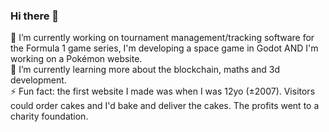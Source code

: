 ### Hi there 👋

🔭 I’m currently working on tournament management/tracking software for the Formula 1 game series, I'm developing a space game in Godot AND I'm working on a Pokémon website.
<br>🌱 I’m currently learning more about the blockchain, maths and 3d development.
<br>⚡ Fun fact: the first website I made was when I was 12yo (±2007). Visitors could order cakes and I'd bake and deliver the cakes. The profits went to a charity foundation.

<!--
**DerkJanSpeelman/DerkJanSpeelman** is a ✨ _special_ ✨ repository because its `README.md` (this file) appears on your GitHub profile.

Here are some ideas to get you started:

- 🔭 I’m currently working on ...
- 🌱 I’m currently learning ...
- 👯 I’m looking to collaborate on ...
- 🤔 I’m looking for help with ...
- 💬 Ask me about ...
- 📫 How to reach me: ...
- 😄 Pronouns: ...
- ⚡ Fun fact: ...
-->
